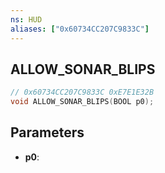 ```yaml
---
ns: HUD
aliases: ["0x60734CC207C9833C"]
---
```

## ALLOW_SONAR_BLIPS

```c
// 0x60734CC207C9833C 0xE7E1E32B
void ALLOW_SONAR_BLIPS(BOOL p0);
```

## Parameters
* **p0**: 

